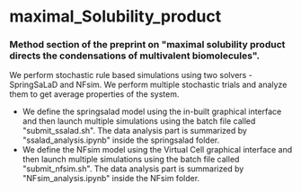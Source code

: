# maximal_Solubility_product
### Method section of the preprint on "maximal solubility product directs the condensations of multivalent biomolecules".
We perform stochastic rule based simulations using two solvers - SpringSaLaD and NFsim. We perform multiple stochastic trials and analyze them to get average properties of the system.
 - We define the springsalad model using the in-built graphical interface and then launch multiple simulations using the batch file called "submit_ssalad.sh". The data analysis part is summarized by "ssalad_analysis.ipynb" inside the springsalad folder.
 - We define the NFsim model using the Virtual Cell graphical interface and then launch multiple simulations using the batch file called "submit_nfsim.sh". The data analysis part is summarized by "NFsim_analysis.ipynb" inside the NFsim folder.
